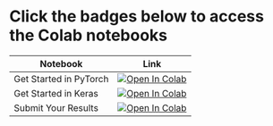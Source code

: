 # Click the badges below to access the Colab notebooks

| Notebook    | Link |
|-------------|------|
| Get Started in PyTorch  | [![Open In Colab](https://colab.research.google.com/assets/colab-badge.svg)](http://wandb.me/davis-starter-pt) |
| Get Started in Keras  | [![Open In Colab](https://colab.research.google.com/assets/colab-badge.svg)](http://wandb.me/davis-starter-keras) |
| Submit Your Results  | [![Open In Colab](https://colab.research.google.com/assets/colab-badge.svg)](http://wandb.me/davis-submit) |

